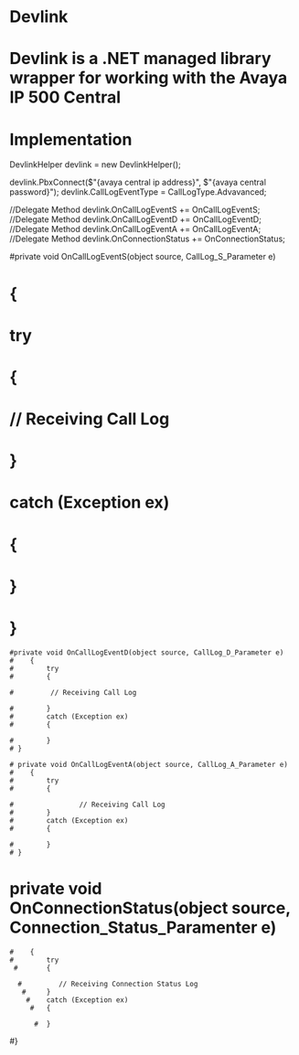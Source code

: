 # Devlink
# Devlink is a .NET managed library wrapper for working with the Avaya IP 500 Central

# Implementation

DevlinkHelper devlink = new DevlinkHelper();

devlink.PbxConnect($"{avaya central ip address}", $"{avaya central password}");
devlink.CallLogEventType = CallLogType.Advavanced;

  //Delegate Method 
  devlink.OnCallLogEventS += OnCallLogEventS;
  //Delegate Method 
  devlink.OnCallLogEventD += OnCallLogEventD;
  //Delegate Method 
  devlink.OnCallLogEventA += OnCallLogEventA;
  //Delegate Method 
  devlink.OnConnectionStatus += OnConnectionStatus;

  #private void OnCallLogEventS(object source, CallLog_S_Parameter e)
  #      {
  #          try
  #          {
               
  #           // Receiving Call Log
 
   #         }
   #         catch (Exception ex)
   #         {
                
   #        }
   # }

    #private void OnCallLogEventD(object source, CallLog_D_Parameter e)
    #    {
    #        try
    #        {
               
    #         // Receiving Call Log
 
    #        }
    #        catch (Exception ex)
    #        {
                
    #        }
    # }

    # private void OnCallLogEventA(object source, CallLog_A_Parameter e)
    #    {
    #        try
    #        {
               
    #                // Receiving Call Log
    #        }
    #        catch (Exception ex)
    #        {
                
    #        }
    # }
   
   # private void OnConnectionStatus(object source, Connection_Status_Paramenter e)
    #    {
    #        try
     #       {
               
      #         // Receiving Connection Status Log
       #     }
        #    catch (Exception ex)
         #   {
                
          #  }
   #}

